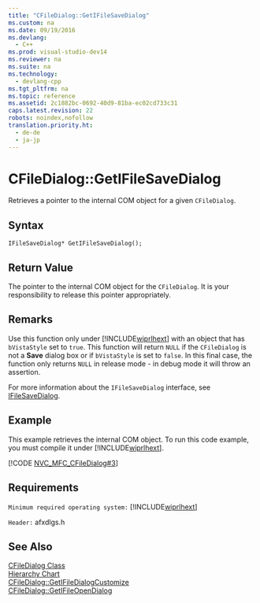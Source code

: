 ```yaml
---
title: "CFileDialog::GetIFileSaveDialog"
ms.custom: na
ms.date: 09/19/2016
ms.devlang: 
  - C++
ms.prod: visual-studio-dev14
ms.reviewer: na
ms.suite: na
ms.technology: 
  - devlang-cpp
ms.tgt_pltfrm: na
ms.topic: reference
ms.assetid: 2c1882bc-0692-40d9-81ba-ec02cd733c31
caps.latest.revision: 22
robots: noindex,nofollow
translation.priority.ht: 
  - de-de
  - ja-jp
---
```

# CFileDialog::GetIFileSaveDialog
Retrieves a pointer to the internal COM object for a given `CFileDialog`.  
  
## Syntax  
  
```  
IFileSaveDialog* GetIFileSaveDialog();  
```  
  
## Return Value  
 The pointer to the internal COM object for the `CFileDialog`. It is your responsibility to release this pointer appropriately.  
  
## Remarks  
 Use this function only under [!INCLUDE[wiprlhext](../vs140/includes/wiprlhext_md.md)] with an object that has `bVistaStyle` set to `true`. This function will return `NULL` if the `CFileDialog` is not a **Save** dialog box or if `bVistaStyle` is set to `false`. In this final case, the function only returns `NULL` in release mode - in debug mode it will throw an assertion.  
  
 For more information about the `IFileSaveDialog` interface, see [IFileSaveDialog](http://msdn.microsoft.com/library/windows/desktop/bb775688).  
  
## Example  
 This example retrieves the internal COM object. To run this code example, you must compile it under [!INCLUDE[wiprlhext](../vs140/includes/wiprlhext_md.md)].  
  
 [!CODE [NVC_MFC_CFileDialog#3](../CodeSnippet/VS_Snippets_Cpp/NVC_MFC_CFileDialog#3)]  
  
## Requirements  
 `Minimum required operating system:` [!INCLUDE[wiprlhext](../vs140/includes/wiprlhext_md.md)]  
  
 `Header:` afxdlgs.h  
  
## See Also  
 [CFileDialog Class](../vs140/CFileDialog-Class.md)   
 [Hierarchy Chart](../vs140/Hierarchy-Chart.md)   
 [CFileDialog::GetIFileDialogCustomize](../vs140/CFileDialog--GetIFileDialogCustomize.md)   
 [CFileDialog::GetIFileOpenDialog](../vs140/CFileDialog--GetIFileOpenDialog.md)